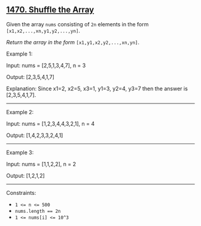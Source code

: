 ## [1470. Shuffle the Array](https://leetcode.com/problems/shuffle-the-array/)

Given the array `nums` consisting of `2n` elements in the form `[x1,x2,...,xn,y1,y2,...,yn]`.

_Return the array in the form_ `[x1,y1,x2,y2,...,xn,yn]`.

Example 1:

Input: nums = [2,5,1,3,4,7], n = 3

Output: [2,3,5,4,1,7]

Explanation: Since x1=2, x2=5, x3=1, y1=3, y2=4, y3=7 then the answer is [2,3,5,4,1,7].

----------
Example 2:

Input: nums = [1,2,3,4,4,3,2,1], n = 4

Output: [1,4,2,3,3,2,4,1]

----------
Example 3:

Input: nums = [1,1,2,2], n = 2

Output: [1,2,1,2]

-------------
Constraints:
* `1 <= n <= 500`
* `nums.length == 2n`
* `1 <= nums[i] <= 10^3`